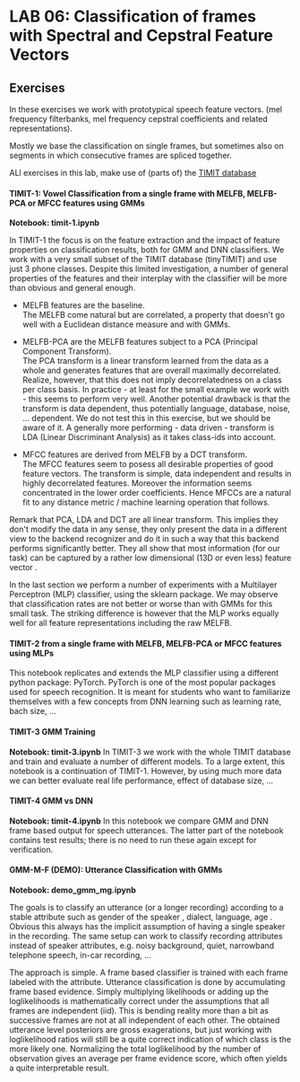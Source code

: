 # LAB 06: Classification of frames with Spectral and Cepstral Feature Vectors

## Exercises

In these exercises we work with prototypical speech feature vectors.
(mel frequency filterbanks, mel frequency cepstral coefficients and related representations).

Mostly we base the classification on single frames, but sometimes also on segments in which consecutive frames are spliced together.

ALl exercises in this lab, make use of (parts of) the [TIMIT database](../data/TIMIT.md)




#### TIMIT-1:  Vowel Classification from a single frame with MELFB, MELFB-PCA or MFCC features using GMMs
**Notebook: timit-1.ipynb**

In TIMIT-1 the focus is on the feature extraction and the impact of feature properties on classification results, both for GMM and DNN classifiers.
We work with a very small subset of the TIMIT database (tinyTIMIT) and use just 3 phone classes.
Despite this limited investigation, a number of general properties of the features and their interplay with the classifier will be more than obvious and general enough.

- MELFB features are the baseline.   
The MELFB come natural but are correlated, a property that doesn't go well with a Euclidean distance measure and with GMMs.

- MELFB-PCA are the MELFB features subject to a PCA (Principal Component Transform).  
The PCA transform is a linear transform learned from the data as a whole and generates features that are overall maximally decorrelated.  
Realize, however, that this does not imply decorrelatedness on a class per class basis.
In practice - at least for the small example we work with - this seems to perform very well.
Another potential drawback is that the transform is data dependent, thus potentially language, database, noise, ... dependent.  We do not test this in this exercise, but we should be aware of it.
A generally more performing - data driven - transform is  LDA (Linear Discriminant Analysis) as it takes class-ids into account.

- MFCC features are derived from MELFB by a DCT transform.   
The MFCC features seem to posess all desirable properties of good feature vectors.  The transform is simple, data independent and results in highly decorrelated features.  Moreover the information seems concentrated in the lower order coefficients. Hence MFCCs are a natural fit to any distance metric / machine learning operation that follows.

Remark that PCA, LDA and DCT are all linear transform.  This implies they don't modify the data in any sense, they only present the data in a different view to the backend recognizer and do it in such a way that this backend performs significantly better.   They all show that most information (for our task) can be captured by a rather low dimensional (13D or even less) feature vector .

In the last section we perform a number of experiments with a Multilayer Perceptron (MLP) classifier, using the sklearn package.   We may observe that classification rates are not better or worse than with GMMs for this small task.
The striking difference is however that the MLP works equally well for all feature representations including the raw MELFB.


#### TIMIT-2   from a single frame with MELFB, MELFB-PCA or MFCC features using MLPs

This notebook replicates and extends the MLP classifier using a different python package: PyTorch.
PyTorch is one of the most popular packages used for speech recognition.
It is meant for students who want to familiarize themselves with a few concepts from DNN learning such as learning rate, bach size, ...


#### TIMIT-3   GMM Training
**Notebook: timit-3.ipynb**
In TIMIT-3 we work with the whole TIMIT database and train and evaluate a number of different models.
To a large extent, this notebook is a continuation of TIMIT-1.  However, by using much more data
we can better evaluate real life performance, effect of database size, ...


#### TIMIT-4   GMM vs DNN
**Notebook: timit-4.ipynb**
In this notebook we compare GMM and DNN frame based output for speech utterances.
The latter part of the notebook contains test results; there is no need to run these again except
for verification.


#### GMM-M-F (DEMO):  Utterance Classification with GMMs

**Notebook: demo_gmm_mg.ipynb**

The goals is to classify an utterance (or a longer recording) according to a stable attribute such as gender of the speaker , dialect, language, age .  Obvious this always has the implicit assumption of having a single speaker in the recording.   The same setup can work to classify recording attributes instead of speaker attributes, e.g.  noisy background, quiet, narrowband telephone speech, in-car recording,  ...

The approach is simple.  A frame based classifier is trained with each frame labeled with the attribute.   Utterance classification is done by accumulating frame based evidence. Simply multiplying likelihoods or adding up the loglikelihoods is mathematically correct under the assumptions that all frames are independent (iid).   This is bending reality more than a bit as successive frames are not at all independent of each other.   The obtained utterance level posteriors are gross exagerations, but just working with loglikelihood ratios will still be a quite correct indication of which class is the more likely one.    Normalizing the total loglikelihood by the number of observation gives an average per frame evidence score, which often yields a quite interpretable result.

